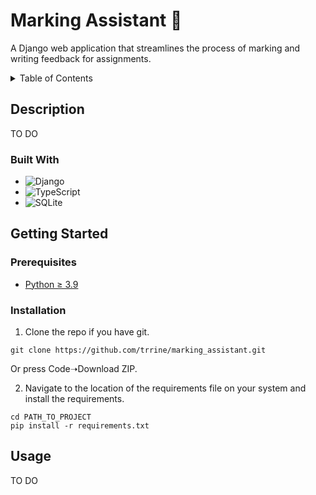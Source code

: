# Marking Assistant 📝

A Django web application that streamlines the process of marking and writing feedback for assignments. 

<!-- TABLE OF CONTENTS -->
<details>
  <summary>Table of Contents</summary>
  <ol>
    <li>
      <a href="#description">Description</a>
      <ul>
        <li><a href="#built-with">Built With</a></li>
      </ul>
    </li>
    <li>
      <a href="#getting-started">Getting Started</a>
      <ul>
        <li><a href="#requirements">Requirements</a></li>
        <li><a href="#installation">Installation</a></li>
      </ul>
    </li>
    <li><a href="#usage">Usage</a></li>
      <ul>
        <li><a href="#starting-the-application">Starting the Application</a></li>
        <li><a href="#how-to-use">How to Use</a></li>
      </ul>
  </ol>
</details>

## Description

TO DO

### Built With
- ![Django](https://img.shields.io/badge/django-%23092E20.svg?style=for-the-badge&logo=django&logoColor=white)
- ![TypeScript](https://img.shields.io/badge/typescript-%23007ACC.svg?style=for-the-badge&logo=typescript&logoColor=white)
- ![SQLite](https://img.shields.io/badge/sqlite-%2307405e.svg?style=for-the-badge&logo=sqlite&logoColor=white)

## Getting Started

### Prerequisites
* [Python ≥ 3.9](https://www.python.org/downloads/)

### Installation 
1. Clone the repo if you have git.
```
git clone https://github.com/trrine/marking_assistant.git
```
Or press Code➝Download ZIP.

2. Navigate to the location of the requirements file on your system and install the requirements.
```
cd PATH_TO_PROJECT
pip install -r requirements.txt
```

## Usage

TO DO
